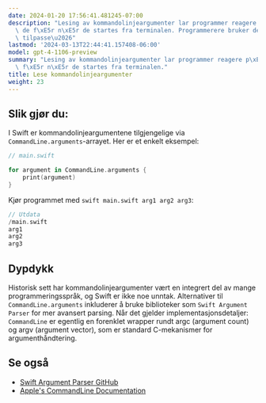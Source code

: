```yaml
---
date: 2024-01-20 17:56:41.481245-07:00
description: "Lesing av kommandolinjeargumenter lar programmer reagere p\xE5 input\
  \ de f\xE5r n\xE5r de startes fra terminalen. Programmerere bruker dette til \xE5\
  \ tilpasse\u2026"
lastmod: '2024-03-13T22:44:41.157408-06:00'
model: gpt-4-1106-preview
summary: "Lesing av kommandolinjeargumenter lar programmer reagere p\xE5 input de\
  \ f\xE5r n\xE5r de startes fra terminalen."
title: Lese kommandolinjeargumenter
weight: 23
---
```


## Slik gjør du:
I Swift er kommandolinjeargumentene tilgjengelige via `CommandLine.arguments`-arrayet. Her er et enkelt eksempel:

```Swift
// main.swift

for argument in CommandLine.arguments {
    print(argument)
}
```

Kjør programmet med `swift main.swift arg1 arg2 arg3`:

```Swift
// Utdata
/main.swift
arg1
arg2
arg3
```

## Dypdykk
Historisk sett har kommandolinjeargumenter vært en integrert del av mange programmeringsspråk, og Swift er ikke noe unntak. Alternativer til `CommandLine.arguments` inkluderer å bruke biblioteker som `Swift Argument Parser` for mer avansert parsing. Når det gjelder implementasjonsdetaljer: `CommandLine` er egentlig en forenklet wrapper rundt argc (argument count) og argv (argument vector), som er standard C-mekanismer for argumenthåndtering.

## Se også
- [Swift Argument Parser GitHub](https://github.com/apple/swift-argument-parser)
- [Apple's CommandLine Documentation](https://developer.apple.com/documentation/swift/commandline)
